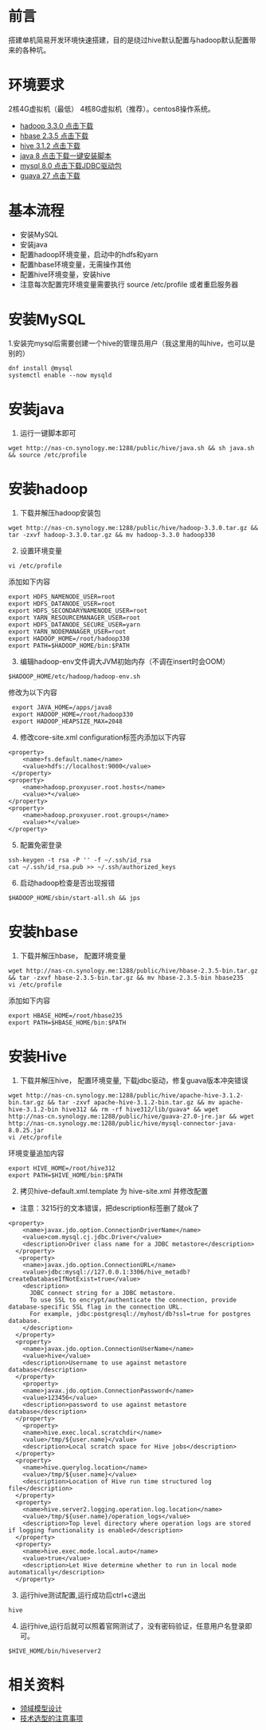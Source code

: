 # 前言
搭建单机简易开发环境快速搭建，目的是绕过hive默认配置与hadoop默认配置带来的各种坑。

# 环境要求
2核4G虚拟机（最低） 4核8G虚拟机（推荐）。centos8操作系统。
- [hadoop 3.3.0 点击下载](http://nas-cn.synology.me:1288/public/hive/hadoop-3.3.0.tar.gz)
- [hbase 2.3.5 点击下载](http://nas-cn.synology.me:1288/public/hive/hbase-2.3.5-bin.tar.gz)
- [hive 3.1.2 点击下载](http://nas-cn.synology.me:1288/public/hive/apache-hive-3.1.2-bin.tar.gz)
- [java 8 点击下载一键安装脚本](http://nas-cn.synology.me:1288/public/hive/java.sh)
- [mysql 8.0 点击下载JDBC驱动包](http://nas-cn.synology.me:1288/public/hive/mysql-connector-java-8.0.25.jar)
- [guava 27 点击下载](http://nas-cn.synology.me:1288/public/hive/guava-27.0-jre.jar)

# 基本流程
- 安装MySQL
- 安装java
- 配置hadoop环境变量，启动中的hdfs和yarn
- 配置hbase环境变量，无需操作其他
- 配置hive环境变量，安装hive
- 注意每次配置完环境变量需要执行 source /etc/profile 或者重启服务器

# 安装MySQL
1.安装完mysql后需要创建一个hive的管理员用户（我这里用的叫hive，也可以是别的） 
```
dnf install @mysql
systemctl enable --now mysqld
```

# 安装java
1. 运行一键脚本即可
```
wget http://nas-cn.synology.me:1288/public/hive/java.sh && sh java.sh && source /etc/profile
```
# 安装hadoop
1. 下载并解压hadoop安装包
```
wget http://nas-cn.synology.me:1288/public/hive/hadoop-3.3.0.tar.gz && tar -zxvf hadoop-3.3.0.tar.gz && mv hadoop-3.3.0 hadoop330
```
2. 设置环境变量
```
vi /etc/profile
```
添加如下内容
```
export HDFS_NAMENODE_USER=root
export HDFS_DATANODE_USER=root
export HDFS_SECONDARYNAMENODE_USER=root
export YARN_RESOURCEMANAGER_USER=root
export HDFS_DATANODE_SECURE_USER=yarn
export YARN_NODEMANAGER_USER=root
export HADOOP_HOME=/root/hadoop330
export PATH=$HADOOP_HOME/bin:$PATH
```
3. 编辑hadoop-env文件调大JVM初始内存（不调在insert时会OOM）
```
$HADOOP_HOME/etc/hadoop/hadoop-env.sh
```
修改为以下内容
```
 export JAVA_HOME=/apps/java8
 export HADOOP_HOME=/root/hadoop330
 export HADOOP_HEAPSIZE_MAX=2048
```
4. 修改core-site.xml configuration标签内添加以下内容
```
<property>
    <name>fs.default.name</name>
    <value>hdfs://localhost:9000</value>
 </property>
<property>
    <name>hadoop.proxyuser.root.hosts</name>
    <value>*</value>
</property>
<property>
    <name>hadoop.proxyuser.root.groups</name>
    <value>*</value>
</property>
```
5. 配置免密登录
```
ssh-keygen -t rsa -P '' -f ~/.ssh/id_rsa
cat ~/.ssh/id_rsa.pub >> ~/.ssh/authorized_keys
```
6. 启动hadoop检查是否出现报错
```
$HADOOP_HOME/sbin/start-all.sh && jps
```
# 安装hbase
1. 下载并解压hbase， 配置环境变量
```
wget http://nas-cn.synology.me:1288/public/hive/hbase-2.3.5-bin.tar.gz && tar -zxvf hbase-2.3.5-bin.tar.gz && mv hbase-2.3.5-bin hbase235
vi /etc/profile
```
添加如下内容
```
export HBASE_HOME=/root/hbase235
export PATH=$HBASE_HOME/bin:$PATH
```
# 安装Hive
1. 下载并解压hive， 配置环境变量, 下载jdbc驱动，修复guava版本冲突错误
```
wget http://nas-cn.synology.me:1288/public/hive/apache-hive-3.1.2-bin.tar.gz && tar -zxvf apache-hive-3.1.2-bin.tar.gz && mv apache-hive-3.1.2-bin hive312 && rm -rf hive312/lib/guava* && wget http://nas-cn.synology.me:1288/public/hive/guava-27.0-jre.jar && wget http://nas-cn.synology.me:1288/public/hive/mysql-connector-java-8.0.25.jar
vi /etc/profile
```
环境变量追加内容
```
export HIVE_HOME=/root/hive312
export PATH=$HIVE_HOME/bin:$PATH
```
2. 拷贝hive-default.xml.template 为 hive-site.xml 并修改配置
-  注意：3215行的文本错误，把description标签删了就ok了
```
<property>
    <name>javax.jdo.option.ConnectionDriverName</name>
    <value>com.mysql.cj.jdbc.Driver</value>
    <description>Driver class name for a JDBC metastore</description>
  </property>
   <property>
    <name>javax.jdo.option.ConnectionURL</name>
    <value>jdbc:mysql://127.0.0.1:3306/hive_metadb?createDatabaseIfNotExist=true</value>
    <description>
      JDBC connect string for a JDBC metastore.
      To use SSL to encrypt/authenticate the connection, provide database-specific SSL flag in the connection URL.
      For example, jdbc:postgresql://myhost/db?ssl=true for postgres database.
    </description>
  </property>
  <property>
    <name>javax.jdo.option.ConnectionUserName</name>
    <value>hive</value>
    <description>Username to use against metastore database</description>
  </property>
    <property>
    <name>javax.jdo.option.ConnectionPassword</name>
    <value>123456</value>
    <description>password to use against metastore database</description>
  </property>
    <property>
    <name>hive.exec.local.scratchdir</name>
    <value>/tmp/${user.name}</value>
    <description>Local scratch space for Hive jobs</description>
  </property>
  <property>
    <name>hive.querylog.location</name>
    <value>/tmp/${user.name}</value>
    <description>Location of Hive run time structured log file</description>
  </property>
  <property>
    <name>hive.server2.logging.operation.log.location</name>
    <value>/tmp/${user.name}/operation_logs</value>
    <description>Top level directory where operation logs are stored if logging functionality is enabled</description>
  </property>
  <property>
    <name>hive.exec.mode.local.auto</name>
    <value>true</value>
    <description>Let Hive determine whether to run in local mode automatically</description>
  </property>
```

3. 运行hive测试配置,运行成功后ctrl+c退出
```
hive
```
4. 运行hive,运行后就可以照着官网测试了，没有密码验证，任意用户名登录即可。
```
$HIVE_HOME/bin/hiveserver2
```

# 相关资料
- [领域模型设计](https://www.infoq.cn/article/ddd-evolving-architecture/)
- [技术选型的注意事项](https://www.infoq.cn/article/points-for-attention-with-technology-choice)